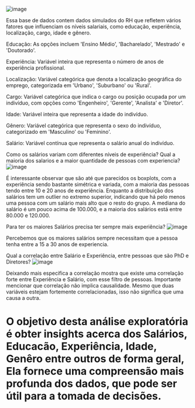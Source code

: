 ![image](https://github.com/VanderSC/analise-RH/assets/95940138/3221d4a3-2ad5-4f49-a3d4-4c407b6aff12)

Essa base de dados contem dados simulados do RH que refletem vários fatores que influenciam os níveis salariais, como educação, experiência, localização, cargo, idade e gênero.

Educação: As opções incluem 'Ensino Médio', 'Bacharelado', 'Mestrado' e 'Doutorado'.

Experiência: Variável inteira que representa o número de anos de experiência profissional.

Localização: Variável categórica que denota a localização geográfica do emprego, categorizada em 'Urbano', 'Suburbano' ou 'Rural'.

Cargo: Variável categórica que indica o cargo ou posição ocupada por um indivíduo, com opções como 'Engenheiro', 'Gerente', 'Analista' e 'Diretor'.

Idade: Variável inteira que representa a idade do indivíduo.

Gênero: Variável categórica que representa o sexo do indivíduo, categorizado em 'Masculino' ou 'Feminino'.

Salário: Variável contínua que representa o salário anual do indivíduo.

Como os salários variam com diferentes níveis de experiência? Qual a maioria dos salarios e a maior quantidade de pessoas com experiencia?
![image](https://github.com/VanderSC/analise-RH/assets/95940138/25bad830-95af-406b-8a57-7f95e240221a)

É interessante observar que são até que parecidos os boxplots, com a experiência sendo bastante simétrica e variada, com a maioria das pessoas tendo entre 10 e 20 anos de experiência.
Enquanto a distribuição dos salários tem um outlier no extremo superior, indicando que há pelo menos uma pessoa com um salário mais alto que o resto do grupo. A mediana do salário é um pouco acima de 100.000, e a maioria dos salários está entre 80.000 e 120.000.

Para ter os maiores Salários precisa ter sempre mais experiência?
![image](https://github.com/VanderSC/analise-RH/assets/95940138/2c3eb76d-aaf4-4e59-b0ae-d98eb6541d1b)

Percebemos que os maiores salários sempre necessitam que a pessoa tenha entre a 15 a 30 anos de experiencia.

Qual a correlação entre Salário e Experiência, entre pessoas que são PhD e Diretores?
![image](https://github.com/VanderSC/analise-RH/assets/95940138/b4ac5b79-935b-4301-831c-54ad3509d845)

Deixando mais especifica a correlação mostra que existe uma correlação forte entre Experiência e Salário, com esse filtro de pessoas.
Importante mencionar que correlação não implica causalidade. Mesmo que duas variáveis estejam fortemente correlacionadas, isso não significa que uma causa a outra.

# O objetivo desta análise exploratória é obter insights acerca dos Salários, Educacão, Experiência, Idade, Genêro entre outros de forma geral, Ela fornece uma compreensão mais profunda dos dados, que pode ser útil para a tomada de decisões.

